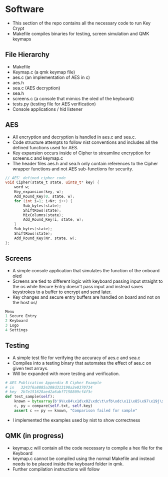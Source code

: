 # Software
* This section of the repo contains all the necessary code to run Key Crypt
* Makefile compiles binaries for testing, screen simulation and QMK keymaps

## File Hierarchy
* Makefile
* Keymap.c  (a qmk keymap file)
* aes.c (an implementation of AES in c)
* aes.h
* sea.c (AES decryption)
* sea.h
* screens.c (a console that mimics the oled of the keyboard)
* tests.py (testing file for AES verification)
* Console applications / hid listener

## AES
* All encryption and decryption is handled in aes.c and sea.c.
* Code structure attempts to follow nist conventions and includes all the defined functions used for AES.
* Key expansion occurs inside of Cipher to streamline encryption for screens.c and keymap.c
* The header files aes.h and sea.h only contain references to the Cipher wrapper functions and not AES sub-functions for security.

```c
// AES' defined cipher code
void Cipher(state_t state, uint8_t* key) {
    word w;
    Key_expansion(key, w);
    Add_Round_Key(0, state, w);
    for (int i=1; i<Nr; i++) {
        Sub_bytes(state);
        ShiftRows(state);
        MixColumns(state);
        Add_Round_Key(i, state, w);
    }
    Sub_bytes(state);
    ShiftRows(state);
    Add_Round_Key(Nr, state, w);
};
```

## Screens
* A simple console application that simulates the function of the onboard oled
* Screens are tied to different logic with keyboard passing input straight to the os while Secure Entry doesn't pass input and instead saves keystrokes to a buffer to encrypt and send later.
* Key changes and secure entry buffers are handled on board and not on the host os/

```c
Menu
1 Secure Entry
2 Keyboard
3 Logo
4 Settings
```

## Testing
* A simple test file for verifying the accuracy of aes.c and sea.c
* Compiles into a testing binary that automates the effect of aes.c on given test arrays.
* Will be expanded with more testing and verification.

```python
# AES Publication Appendix B Cipher Example
# in   3243f6a8885a308d313198a2e0370734
# key  2b7e151628aed2a6abf7158809cf4f3c
def test_sample(self):
    known = bytearray(b'9%\x84\x1d\x02\xdc\t\xfb\xdc\x11\x85\x97\x19j\x0b2')
    c, py = compare(self.txt, self.key)
    assert c == py == known, "Comparison failed for sample"
```
* I implemented the examples used by nist to show correctness

## QMK (in progress)
* keymap.c will contain all the code necessary to compile a hex file for the Keyboard
* keymap.c cannot be compiled using the normal Makefile and instead needs to be placed inside the keyboard folder in qmk.
* Further compilation instructions will follow
